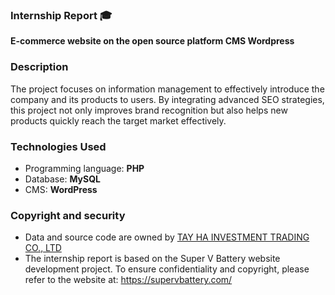 ### Internship Report 🎓
**E-commerce website on the open source platform CMS Wordpress**

### Description
The project focuses on information management to effectively introduce the company and its products to users. By integrating advanced SEO strategies, this project not only improves brand recognition but also helps new products quickly reach the target market effectively.

### Technologies Used 
- Programming language: **PHP**
- Database: **MySQL**
- CMS: **WordPress**

### Copyright and security
- Data and source code are owned by [TAY HA INVESTMENT TRADING CO., LTD](https://tayha.net/)
- The internship report is based on the Super V Battery website development project. To ensure confidentiality and copyright, please refer to the website at: https://supervbattery.com/
